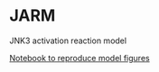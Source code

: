 # JARM
JNK3 activation reaction model

[Notebook to reproduce model figures](https://mybinder.org/v2/gh/LoLab-VU/JARM/master?filepath=%2Fnotebooks)

